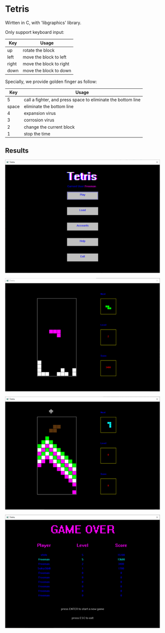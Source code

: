 # Tetris

Wirtten in C, with 'libgraphics' library.

Only support keyboard input:

| Key   | Usage                   |
| ----- | ----------------------- |
| up    | rotate the block        |
| left  | move the block to left  |
| right | move the block to right |
| down  | move the block to down  |

Specially, we provide golden finger as follow:

| Key   | Usage                                                        |
| ----- | ------------------------------------------------------------ |
| 5     | call a fighter, and press space to eliminate the bottom line |
| space | eliminate the bottom line                                    |
| 4     | expansion virus                                              |
| 3     | corrosion virus                                              |
| 2     | change the current block                                     |
| 1     | stop the time                                                |

## Results

![](https://github.com/SuikaSibyl/GoldenFingerTetris/blob/master/figs/menu.png)


![](https://github.com/SuikaSibyl/GoldenFingerTetris/blob/master/figs/game.png)


![](https://github.com/SuikaSibyl/GoldenFingerTetris/blob/master/figs/goldenfinger.png)


![](https://github.com/SuikaSibyl/GoldenFingerTetris/blob/master/figs/ranking.png)

